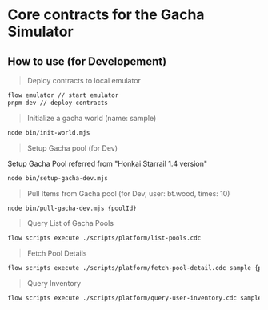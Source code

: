 # Core contracts for the Gacha Simulator

## How to use (for Developement)

> Deploy contracts to local emulator

```bash
flow emulator // start emulator
pnpm dev // deploy contracts
```

> Initialize a gacha world (name: sample)

```bash
node bin/init-world.mjs
```

> Setup Gacha pool (for Dev)

Setup Gacha Pool referred from "Honkai Starrail 1.4 version"

```bash
node bin/setup-gacha-dev.mjs
```

> Pull Items from Gacha pool (for Dev, user: bt.wood, times: 10)

```bash
node bin/pull-gacha-dev.mjs {poolId}
```

> Query List of Gacha Pools

```bash
flow scripts execute ./scripts/platform/list-pools.cdc
```

> Fetch Pool Details

```bash
flow scripts execute ./scripts/platform/fetch-pool-detail.cdc sample {poolID}
```

> Query Inventory

```bash
flow scripts execute ./scripts/platform/query-user-inventory.cdc sample bt.wood
```
